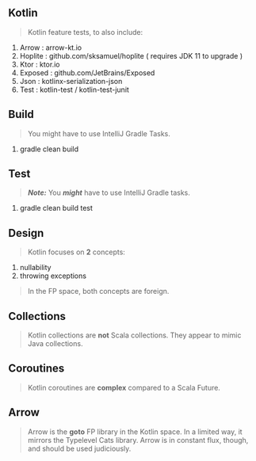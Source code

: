 Kotlin
------
>Kotlin feature tests, to also include:
1. Arrow : arrow-kt.io
2. Hoplite : github.com/sksamuel/hoplite ( requires JDK 11 to upgrade )
3. Ktor : ktor.io
4. Exposed : github.com/JetBrains/Exposed
5. Json : kotlinx-serialization-json
6. Test : kotlin-test / kotlin-test-junit

Build
-----
>You might have to use IntelliJ Gradle Tasks.
1. gradle clean build

Test
----
>***Note:*** You ***might*** have to use IntelliJ Gradle tasks.
1. gradle clean build test

Design
------
>Kotlin focuses on **2** concepts:
1. nullability
2. throwing exceptions
>In the FP space, both concepts are foreign.

Collections
-----------
>Kotlin collections are **not** Scala collections. They appear to mimic Java collections.

Coroutines
----------
>Kotlin coroutines are **complex** compared to a Scala Future.

Arrow
-----
>Arrow is the **goto** FP library in the Kotlin space. In a limited way, it mirrors the
>Typelevel Cats library. Arrow is in constant flux, though, and should be used judiciously.